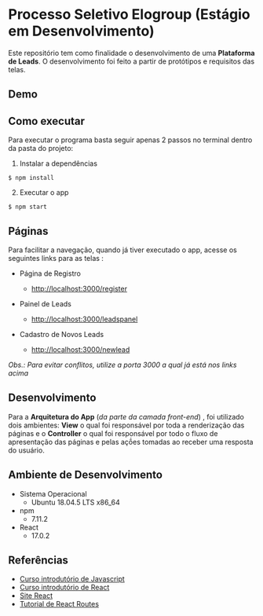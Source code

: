 # Processo Seletivo Elogroup (Estágio em Desenvolvimento)
Este repositório tem como finalidade o desenvolvimento de uma **Plataforma de Leads**. O desenvolvimento foi feito a partir de protótipos e requisitos das telas.

## Demo

## Como executar
Para executar o programa basta seguir apenas 2  passos no terminal dentro da pasta do projeto:

1. Instalar a dependências
```
$ npm install
```
2. Executar o app
```
$ npm start
```
## Páginas
Para facilitar a navegação, quando já tiver executado o app, acesse os seguintes links para as telas :

* Página de Registro
    * [http://localhost:3000/register](http://localhost:3000/register)

* Painel de Leads
    * [http://localhost:3000/leadspanel](http://localhost:3000/leadspanel)

* Cadastro de Novos Leads
    * [http://localhost:3000/newlead](http://localhost:3000/newlead)

*Obs.: Para evitar conflitos, utilize a porta 3000 a qual já está nos links acima*

## Desenvolvimento
Para a **Arquitetura do App** (*da parte da camada front-end*) , foi utilizado dois ambientes: **View** o qual foi responsável por toda a renderização das páginas e o **Controller** o qual foi responsável por todo o fluxo de apresentação das páginas e pelas açṍes tomadas ao receber uma resposta do usuário.
## Ambiente de Desenvolvimento
* Sistema Operacional
    * Ubuntu 18.04.5 LTS x86_64
* npm
    * 7.11.2
* React
    * 17.0.2
## Referências
* [Curso introdutório de Javascript](https://www.youtube.com/watch?v=PkZNo7MFNFg)
* [Curso introdutório de React](https://www.youtube.com/watch?v=w7ejDZ8SWv8)
* [Site React](https://pt-br.reactjs.org/)
* [Tutorial de React Routes](https://www.youtube.com/watch?v=4Tb8dp5GYqI)


